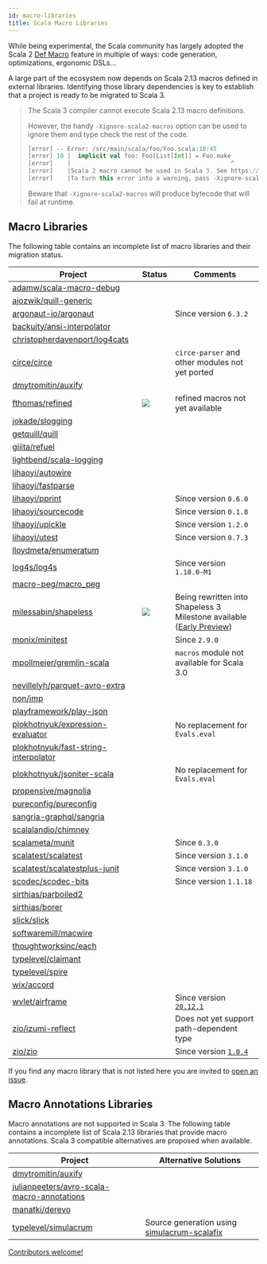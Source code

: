 ```yaml
---
id: macro-libraries
title: Scala Macro Libraries
---
```


While being experimental, the Scala community has largely adopted the Scala 2 [Def Macro](https://docs.scala-lang.org/overviews/macros/overview.html) feature in multiple of ways: code generation, optimizations, ergonomic DSLs...

A large part of the ecosystem now depends on Scala 2.13 macros defined in external libraries.
Identifying those library dependencies is key to establish that a project is ready to be migrated to Scala 3.

> The Scala 3 compiler cannot execute Scala 2.13 macro definitions.
> 
> However, the handy `-Xignore-scala2-macros` option can be used to ignore them and type check the rest of the code.
> 
> ```scala
> [error] -- Error: /src/main/scala/foo/Foo.scala:10:45 
> [error] 10 |  implicit val foo: Foo[List[Int]] = Foo.make
> [error]    |                                             ^
> [error]    |Scala 2 macro cannot be used in Scala 3. See https://dotty.epfl.ch/docs/reference/dropped-features/macros.html
> [error]    |To turn this error into a warning, pass -Xignore-scala2-macros to the compiler
> ```
>
> Beware that `-Xignore-scala2-macros` will produce bytecode that will fail at runtime.   
>

## Macro Libraries

The following table contains an incomplete list of macro libraries and their migration status.

| Project | Status | Comments |
|-|-|-|
| [adamw/scala-macro-debug](https://index.scala-lang.org/adamw/scala-macro-debug) | <i class="fas fa-times fa-lg"></i> | |
| [ajozwik/quill-generic](https://index.scala-lang.org/ajozwik/quill-generic) | <i class="fas fa-times fa-lg"></i> | |
| [argonaut-io/argonaut](https://index.scala-lang.org/argonaut-io/argonaut) | <i class="fas fa-check  fa-lg"></i> | Since version `6.3.2` |
| [backuity/ansi-interpolator](https://index.scala-lang.org/backuity/ansi-interpolator) | <i class="fas fa-times fa-lg"></i> | |
| [christopherdavenport/log4cats](https://index.scala-lang.org/ChristopherDavenport/log4cats) | <i class="fas fa-times fa-lg"></i> | |
| [circe/circe](https://index.scala-lang.org/circe/circe) | <i class="fas fa-times fa-lg"></i> | `circe-parser` and other modules not yet ported |
| [dmytromitin/auxify](https://index.scala-lang.org/dmytromitin/auxify) | <i class="fas fa-times fa-lg"></i> | |
| [fthomas/refined](https://index.scala-lang.org/fthomas/refined) | <img src="/scala-3-migration-guide/img/tilde.svg"/> | refined macros not yet available |
| [jokade/slogging](https://index.scala-lang.org/jokade/slogging) | <i class="fas fa-times fa-lg"></i> | |
| [getquill/quill](https://index.scala-lang.org/getquill/quill/) | <i class="fas fa-times fa-lg"></i> | |
| [giiita/refuel](https://index.scala-lang.org/giiita/refuel/) | <i class="fas fa-times fa-lg"></i> | |
| [lightbend/scala-logging](https://index.scala-lang.org/lightbend/scala-logging) |  <i class="fas fa-times fa-lg"></i> | |
| [lihaoyi/autowire](https://index.scala-lang.org/lihaoyi/autowire) |  <i class="fas fa-times fa-lg"></i> | |
| [lihaoyi/fastparse](https://index.scala-lang.org/lihaoyi/fastparse) |  <i class="fas fa-times fa-lg"></i> | |
| [lihaoyi/pprint](https://index.scala-lang.org/lihaoyi/pprint) | <i class="fas fa-check fa-lg"></i> | Since version `0.6.0` |
| [lihaoyi/sourcecode](https://index.scala-lang.org/lihaoyi/sourcecode) | <i class="fas fa-check fa-lg"></i> | Since version `0.1.8` |
| [lihaoyi/upickle](https://github.com/lihaoyi/upickle) | <i class="fas fa-check fa-lg"></i> | Since version `1.2.0` |
| [lihaoyi/utest](https://index.scala-lang.org/lihaoyi/utest) | <i class="fas fa-check fa-lg"></i> | Since version `0.7.3` |
| [lloydmeta/enumeratum](https://index.scala-lang.org/lloydmeta/enumeratum) | <i class="fas fa-times fa-lg"></i> | |
| [log4s/log4s](https://index.scala-lang.org/log4s/log4s) | <i class="fas fa-check fa-lg"></i> | Since version `1.10.0-M1` |
| [macro-peg/macro_peg](https://index.scala-lang.org/kmizu/macro_peg) | <i class="fas fa-times fa-lg"></i> | |
| [milessabin/shapeless](https://index.scala-lang.org/milessabin/shapeless) | <img src="/scala-3-migration-guide/img/tilde.svg"/> | Being rewritten into Shapeless 3<br/>Milestone available ([Early Preview](https://github.com/milessabin/shapeless/tree/shapeless-3)) |
| [monix/minitest](https://index.scala-lang.org/monix/minitest) | <i class="fas fa-check fa-lg"></i> | Since `2.9.0` |
| [mpollmeier/gremlin-scala](https://index.scala-lang.org/mpollmeier/gremlin-scala) |  <i class="fas fa-times fa-lg"></i> | `macros` module not available for Scala 3.0 |
| [nevillelyh/parquet-avro-extra](https://index.scala-lang.org/nevillelyh/parquet-avro-extra) |  <i class="fas fa-times fa-lg"></i> | |
| [non/imp](https://index.scala-lang.org/non/imp) |  <i class="fas fa-times fa-lg"></i> | |
| [playframework/play-json](https://index.scala-lang.org/playframework/play-json) | <i class="fas fa-times fa-lg"></i> | |
| [plokhotnyuk/expression-evaluator](https://index.scala-lang.org/plokhotnyuk/expression-evaluator) | <i class="fas fa-times fa-lg"></i> | No replacement for `Evals.eval` |
| [plokhotnyuk/fast-string-interpolator](https://index.scala-lang.org/plokhotnyuk/fast-string-interpolator) | <i class="fas fa-times fa-lg"></i> | |
| [plokhotnyuk/jsoniter-scala](https://index.scala-lang.org/plokhotnyuk/jsoniter-scala) | <i class="fas fa-times fa-lg"></i> | No replacement for `Evals.eval` |
| [propensive/magnolia](https://index.scala-lang.org/propensive/magnolia) | <i class="fas fa-times fa-lg"></i> | |
| [pureconfig/pureconfig](https://index.scala-lang.org/pureconfig/pureconfig) | <i class="fas fa-times fa-lg"></i> | |
| [sangria-graphql/sangria](https://index.scala-lang.org/sangria-graphql/sangria) | <i class="fas fa-times fa-lg"></i> | |
| [scalalandio/chimney](https://index.scala-lang.org/scalalandio/chimney) | <i class="fas fa-times fa-lg"></i> | |
| [scalameta/munit](https://index.scala-lang.org/scalameta/munit) | <i class="fas fa-check fa-lg"></i> | Since `0.3.0` |
| [scalatest/scalatest](https://index.scala-lang.org/scalatest/scalatest) | <i class="fas fa-check fa-lg"></i> | Since version `3.1.0` |
| [scalatest/scalatestplus-junit](https://index.scala-lang.org/scalatest/scalatestplus-junit) | <i class="fas fa-check fa-lg"></i> | Since version `3.1.0` |
| [scodec/scodec-bits](https://index.scala-lang.org/scodec/scodec-bits) | <i class="fas fa-check fa-lg"></i> | Since version `1.1.18` |
| [sirthias/parboiled2](https://index.scala-lang.org/sirthias/parboiled2) | <i class="fas fa-times fa-lg"></i> | |
| [sirthias/borer](https://index.scala-lang.org/sirthias/borer) | <i class="fas fa-times fa-lg"></i> | |
| [slick/slick](https://index.scala-lang.org/slick/slick) | <i class="fas fa-times fa-lg"></i> | |
| [softwaremill/macwire](https://index.scala-lang.org/softwaremill/macwire) | <i class="fas fa-times fa-lg"></i> | |
| [thoughtworksinc/each](https://index.scala-lang.org/thoughtworsinc/each) | <i class="fas fa-times fa-lg"></i> | |
| [typelevel/claimant](https://index.scala-lang.org/typelevel/claimant) | <i class="fas fa-times fa-lg"></i> | |
| [typelevel/spire](https://index.scala-lang.org/typelevel/spire) |  <i class="fas fa-times fa-lg"></i> | |
| [wix/accord](https://index.scala-lang.org/wix/accord) |  <i class="fas fa-times fa-lg"></i> | |
| [wvlet/airframe](https://index.scala-lang.org/wvlet/airframe) |  <i class="fas fa-check fa-lg"></i> | Since version [`20.12.1`](https://wvlet.org/airframe/docs/release-notes#20121) |
| [zio/izumi-reflect](https:://index.scala-lang.org/zio/izumi-reflect) | <i class="fas fa-check fa-lg"></i> | Does not yet support path-dependent type  |
| [zio/zio](https://index.scala-lang.org/zio/zio) | <i class="fas fa-check fa-lg"></i> | Since version [`1.0.4`](https://github.com/zio/zio/releases/tag/v1.0.4) |

If you find any macro library that is not listed here you are invited to [open an issue](https://github.com/scalacenter/scala-3-migration-guide/issues).

## Macro Annotations Libraries

Macro annotations are not supported in Scala 3.
The following table contains a incomplete list of Scala 2.13 libraries that provide macro annotations.
Scala 3 compatible alternatives are proposed when available.

| Project | Alternative Solutions |
|-|-|
| [dmytromitin/auxify](https://index.scala-lang.org/dmytromitin/auxify) | <i class="fas fa-times fa-lg"></i> |
| [julianpeeters/avro-scala-macro-annotations](https://index.scala-lang.org/julianpeeters/avro-scala-macro-annotations) | <i class="fas fa-times fa-lg"></i> |
| [manatki/derevo](https://index.scala-lang.org/manatki/derevo) | <i class="fas fa-times fa-lg"></i> |
| [typelevel/simulacrum](https://index.scala-lang.org/typelevel/simulacrum) | <i class="fas fa-check fa-lg"></i> Source generation using [simulacrum-scalafix](https://index.scala-lang.org/typelevel/simulacrum-scalafix/simulacrum-scalafix/0.5.0?target=_2.12) |

[Contributors welcome!](../contributing.md)

